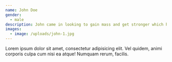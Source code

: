 ```yaml
---
name: John Doe
gender:
  - male
description: John came in looking to gain mass and get stronger which he did in only x weeks.
images:
  - image: /uploads/john-1.jpg
---
```



Lorem ipsum dolor sit amet, consectetur adipisicing elit. Vel quidem, animi corporis culpa cum nisi ea atque! Numquam rerum, facilis.